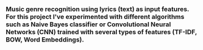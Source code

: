 ### Music genre recognition using lyrics (text) as input features. For this project I've experimented with different algorithms such as Naive Bayes classifier or Convolutional Neural Networks (CNN) trained with several types of features (TF-IDF, BOW, Word Embeddings).

